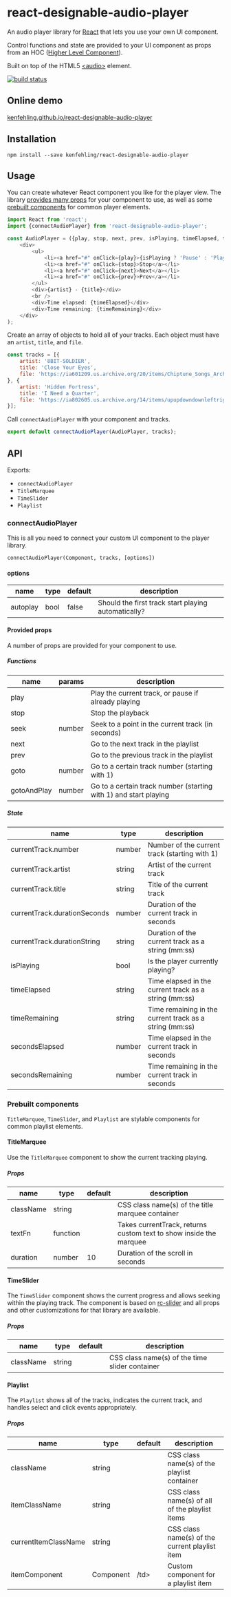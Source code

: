 react-designable-audio-player
==================

An audio player library for [React](https://facebook.github.io/react) that lets you use your own UI component.

Control functions and state are provided to your UI component as props from an HOC ([Higher Level Component](https://medium.com/@franleplant/react-higher-order-components-in-depth-cf9032ee6c3e#.d40k7bfb3)).

Built on top of the HTML5 [&lt;audio&gt;](https://developer.mozilla.org/en-US/docs/Web/HTML/Element/audio) element.

[![build status](https://travis-ci.org/kenfehling/react-designable-audio-player.svg?branch=master)](https://travis-ci.org/kenfehling/react-designable-audio-player)

## Online demo
[kenfehling.github.io/react-designable-audio-player](https://kenfehling.github.io/react-designable-audio-player/)

## Installation
```
npm install --save kenfehling/react-designable-audio-player
```

## Usage

You can create whatever React component you like for the player view.
The library [provides many props](#provided-props) for your component to use, as well as some [prebuilt components](#prebuilt-components) for common player elements.

```js
import React from 'react';
import {connectAudioPlayer} from 'react-designable-audio-player';

const AudioPlayer = ({play, stop, next, prev, isPlaying, timeElapsed, timeRemaining, currentTrack:{artist, title}}) => (
    <div>
        <ul>
            <li><a href="#" onClick={play}>{isPlaying ? 'Pause' : 'Play'}</a></li>
            <li><a href="#" onClick={stop}>Stop</a></li>
            <li><a href="#" onClick={next}>Next</a></li>
            <li><a href="#" onClick={prev}>Prev</a></li>
        </ul>
        <div>{artist} - {title}</div>
        <br />
        <div>Time elapsed: {timeElapsed}</div>
        <div>Time remaining: {timeRemaining}</div>
    </div>
);
```

Create an array of objects to hold all of your tracks. Each object must have an `artist`, `title`, and `file`.
```js
const tracks = [{
    artist: '8BIT-SOLDIER',
    title: 'Close Your Eyes',
    file: 'https://ia601209.us.archive.org/20/items/Chiptune_Songs_Archive/8BIT-SOLDIER/06%20Close%20Your%20Eyes.mp3'
}, {
    artist: 'Hidden Fortress',
    title: 'I Need a Quarter',
    file: 'https://ia802605.us.archive.org/14/items/upupdowndownleftrightleftrightbaslectremix/01INeedAQuartrer.mp3'
}];
```

Call `connectAudioPlayer` with your component and tracks.
```js
export default connectAudioPlayer(AudioPlayer, tracks);
```

## API
Exports:
- `connectAudioPlayer`
- `TitleMarquee`
- `TimeSlider`
- `Playlist`

### connectAudioPlayer
This is all you need to connect your custom UI component to the player library.

`connectAudioPlayer(Component, tracks, [options])`

#### options
<table class="table table-bordered table-striped">
    <thead>
    <tr>
        <th>name</th>
        <th>type</th>
        <th>default</th>
        <th>description</th>
    </tr>
    </thead>
    <tbody>
        <tr>
          <td>autoplay</td>
          <td>bool</td>
          <td>false</td>
          <td>Should the first track start playing automatically?</td>
        </tr>
    </tbody>
</table>

#### Provided props

A number of props are provided for your component to use.

##### Functions
<table class="table table-bordered table-striped">
    <thead>
    <tr>
        <th>name</th>
        <th>params</th>
        <th>description</th>
    </tr>
    </thead>
    <tbody>
        <tr>
          <td>play</td>
          <td></td>
          <td>Play the current track, or pause if already playing</td>
        </tr>
        <tr>
          <td>stop</td>
          <td></td>
          <td>Stop the playback</td>
        </tr>
        <tr>
          <td>seek</td>
          <td>number</td>
          <td>Seek to a point in the current track (in seconds)</td>
        </tr>
        <tr>
          <td>next</td>
          <td></td>
          <td>Go to the next track in the playlist</td>
        </tr>
        <tr>
          <td>prev</td>
          <td></td>
          <td>Go to the previous track in the playlist</td>
        </tr>
        <tr>
          <td>goto</td>
          <td>number</td>
          <td>Go to a certain track number (starting with 1)</td>
        </tr>
        <tr>
          <td>gotoAndPlay</td>
          <td>number</td>
          <td>Go to a certain track number (starting with 1) and start playing</td>
        </tr>
    </tbody>
</table>

##### State
<table class="table table-bordered table-striped">
    <thead>
    <tr>
        <th>name</th>
        <th>type</th>
        <th>description</th>
    </tr>
    </thead>
    <tbody>
        <tr>
          <td>currentTrack.number</td>
          <td>number</td>
          <td>Number of the current track (starting with 1)</td>
        </tr>
        <tr>
          <td>currentTrack.artist</td>
          <td>string</td>
          <td>Artist of the current track</td>
        </tr>
        <tr>
          <td>currentTrack.title</td>
          <td>string</td>
          <td>Title of the current track</td>
        </tr>
        <tr>
          <td>currentTrack.durationSeconds</td>
          <td>number</td>
          <td>Duration of the current track in seconds</td>
        </tr>
        <tr>
          <td>currentTrack.durationString</td>
          <td>string</td>
          <td>Duration of the current track as a string (mm:ss)</td>
        </tr>
        <tr>
          <td>isPlaying</td>
          <td>bool</td>
          <td>Is the player currently playing?</td>
        </tr>
        <tr>
          <td>timeElapsed</td>
          <td>string</td>
          <td>Time elapsed in the current track as a string (mm:ss)</td>
        </tr>
        <tr>
          <td>timeRemaining</td>
          <td>string</td>
          <td>Time remaining in the current track as a string (mm:ss)</td>
        </tr>
        <tr>
          <td>secondsElapsed</td>
          <td>number</td>
          <td>Time elapsed in the current track in seconds</td>
        </tr>
        <tr>
          <td>secondsRemaining</td>
          <td>number</td>
          <td>Time remaining in the current track in seconds</td>
        </tr>
    </tbody>
</table>

### Prebuilt components
`TitleMarquee`, `TimeSlider`, and `Playlist` are stylable components for common playlist elements.

#### TitleMarquee
Use the `TitleMarquee` component to show the current tracking playing.

##### Props
<table class="table table-bordered table-striped">
    <thead>
    <tr>
        <th>name</th>
        <th>type</th>
        <th>default</th>
        <th>description</th>
    </tr>
    </thead>
    <tbody>
        <tr>
          <td>className</td>
          <td>string</td>
          <td></td>
          <td>CSS class name(s) of the title marquee container</td>
        </tr>
        <tr>
          <td>textFn</td>
          <td>function</td>
          <td></td>
          <td>Takes currentTrack, returns custom text to show inside the marquee</td>
        </tr>
        <tr>
          <td>duration</td>
          <td>number</td>
          <td>10</td>
          <td>Duration of the scroll in seconds</td>
        </tr>
    </tbody>
</table>

#### TimeSlider
The `TimeSlider` component shows the current progress and allows seeking within the playing track.
The component is based on [rc-slider](https://github.com/react-component/slider#rc-slider) and all props and other customizations for that library are available.

##### Props
<table class="table table-bordered table-striped">
    <thead>
        <tr>
            <th>name</th>
            <th>type</th>
            <th>default</th>
            <th>description</th>
        </tr>
    </thead>
    <tbody>
        <tr>
          <td>className</td>
          <td>string</td>
          <td></td>
          <td>CSS class name(s) of the time slider container</td>
        </tr>
    </tbody>
</table>

#### Playlist
The `Playlist` shows all of the tracks, indicates the current track, and handles select and click events appropriately.

##### Props
<table class="table table-bordered table-striped">
    <thead>
    <tr>
        <th>name</th>
        <th>type</th>
        <th>default</th>
        <th>description</th>
    </tr>
    </thead>
    <tbody>
        <tr>
          <td>className</td>
          <td>string</td>
          <td></td>
          <td>CSS class name(s) of the playlist container</td>
        </tr>
        <tr>
          <td>itemClassName</td>
          <td>string</td>
          <td></td>
          <td>CSS class name(s) of all of the playlist items</td>
        </tr>
        <tr>
          <td>currentItemClassName</td>
          <td>string</td>
          <td></td>
          <td>CSS class name(s) of the current playlist item</td>
        </tr>
        <tr>
          <td>itemComponent</td>
          <td>Component</td>
          <td>/td>
          <td>Custom component for a playlist item</td>
        </tr>
    </tbody>
</table>